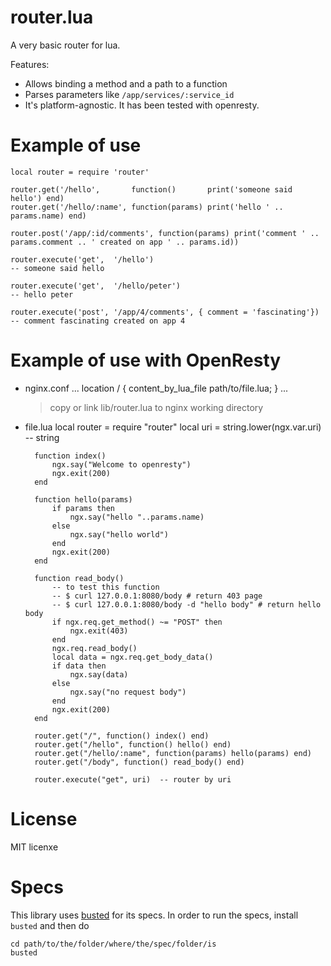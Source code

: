 router.lua
==========

A very basic router for lua.

Features:

* Allows binding a method and a path to a function
* Parses parameters like `/app/services/:service_id`
* It's platform-agnostic. It has been tested with openresty.

Example of use
==============

    local router = require 'router'

    router.get('/hello',       function()       print('someone said hello') end)
    router.get('/hello/:name', function(params) print('hello ' .. params.name) end)

    router.post('/app/:id/comments', function(params) print('comment ' .. params.comment .. ' created on app ' .. params.id))

    router.execute('get',  '/hello')
    -- someone said hello

    router.execute('get',  '/hello/peter')
    -- hello peter

    router.execute('post', '/app/4/comments', { comment = 'fascinating'})
    -- comment fascinating created on app 4

Example of use with OpenResty
=============================
- nginx.conf
		...
		location / {
			content_by_lua_file	path/to/file.lua;
		}
		...
	
	> copy or link lib/router.lua to nginx working directory
- file.lua
		local router = require "router"
		local uri = string.lower(ngx.var.uri) -- string

		function index()
			ngx.say("Welcome to openresty")
			ngx.exit(200)
		end

		function hello(params)
			if params then
				ngx.say("hello "..params.name)
			else
				ngx.say("hello world")
			end
			ngx.exit(200)
		end

		function read_body()
			-- to test this function
			-- $ curl 127.0.0.1:8080/body # return 403 page
			-- $ curl 127.0.0.1:8080/body -d "hello body" # return hello body
			if ngx.req.get_method() ~= "POST" then
				ngx.exit(403)
			end
			ngx.req.read_body()
			local data = ngx.req.get_body_data()
			if data then
				ngx.say(data)
			else
				ngx.say("no request body")
			end
			ngx.exit(200)
		end

		router.get("/", function() index() end)
		router.get("/hello", function() hello() end)
		router.get("/hello/:name", function(params) hello(params) end)
		router.get("/body", function() read_body() end)

		router.execute("get", uri)  -- router by uri

License
=======

MIT licenxe

Specs
=====

This library uses [busted](http://olivinelabs.com/busted) for its specs. In order to run the specs, install `busted` and then do

    cd path/to/the/folder/where/the/spec/folder/is
    busted
